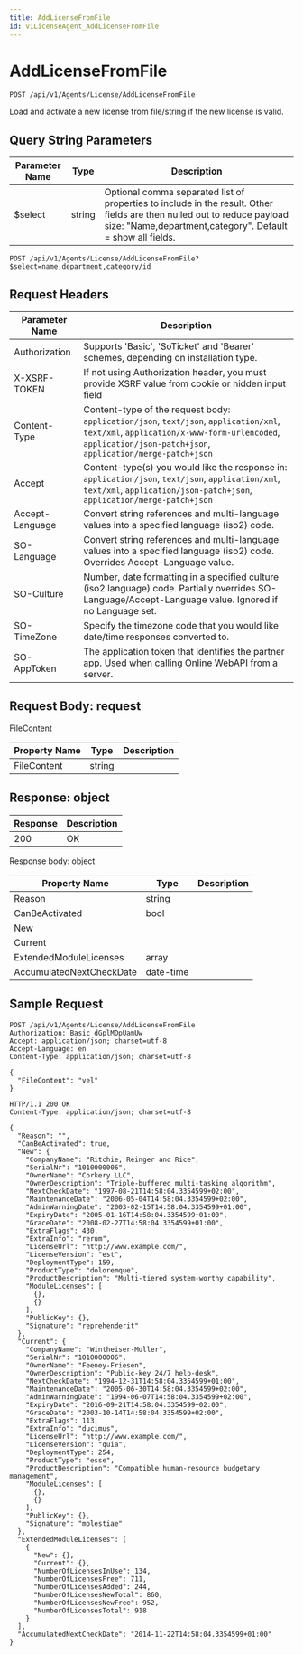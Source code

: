 ```yaml
---
title: AddLicenseFromFile
id: v1LicenseAgent_AddLicenseFromFile
---
```


# AddLicenseFromFile

```http
POST /api/v1/Agents/License/AddLicenseFromFile
```

Load and activate a new license from file/string if the new license is valid.







## Query String Parameters

| Parameter Name | Type |  Description |
|----------------|------|--------------|
| $select | string |  Optional comma separated list of properties to include in the result. Other fields are then nulled out to reduce payload size: "Name,department,category". Default = show all fields. |

```http
POST /api/v1/Agents/License/AddLicenseFromFile?$select=name,department,category/id
```


## Request Headers

| Parameter Name | Description |
|----------------|-------------|
| Authorization  | Supports 'Basic', 'SoTicket' and 'Bearer' schemes, depending on installation type. |
| X-XSRF-TOKEN   | If not using Authorization header, you must provide XSRF value from cookie or hidden input field |
| Content-Type | Content-type of the request body: `application/json`, `text/json`, `application/xml`, `text/xml`, `application/x-www-form-urlencoded`, `application/json-patch+json`, `application/merge-patch+json` |
| Accept         | Content-type(s) you would like the response in: `application/json`, `text/json`, `application/xml`, `text/xml`, `application/json-patch+json`, `application/merge-patch+json` |
| Accept-Language | Convert string references and multi-language values into a specified language (iso2) code. |
| SO-Language | Convert string references and multi-language values into a specified language (iso2) code. Overrides Accept-Language value. |
| SO-Culture | Number, date formatting in a specified culture (iso2 language) code. Partially overrides SO-Language/Accept-Language value. Ignored if no Language set. |
| SO-TimeZone | Specify the timezone code that you would like date/time responses converted to. |
| SO-AppToken | The application token that identifies the partner app. Used when calling Online WebAPI from a server. |

## Request Body: request  

FileContent 

| Property Name | Type |  Description |
|----------------|------|--------------|
| FileContent | string |  |


## Response: object



| Response | Description |
|----------------|-------------|
| 200 | OK |

Response body: object

| Property Name | Type |  Description |
|----------------|------|--------------|
| Reason | string |  |
| CanBeActivated | bool |  |
| New |  |  |
| Current |  |  |
| ExtendedModuleLicenses | array |  |
| AccumulatedNextCheckDate | date-time |  |

## Sample Request

```http!
POST /api/v1/Agents/License/AddLicenseFromFile
Authorization: Basic dGplMDpUamUw
Accept: application/json; charset=utf-8
Accept-Language: en
Content-Type: application/json; charset=utf-8

{
  "FileContent": "vel"
}
```

```http_
HTTP/1.1 200 OK
Content-Type: application/json; charset=utf-8

{
  "Reason": "",
  "CanBeActivated": true,
  "New": {
    "CompanyName": "Ritchie, Reinger and Rice",
    "SerialNr": "1010000006",
    "OwnerName": "Corkery LLC",
    "OwnerDescription": "Triple-buffered multi-tasking algorithm",
    "NextCheckDate": "1997-08-21T14:58:04.3354599+02:00",
    "MaintenanceDate": "2006-05-04T14:58:04.3354599+02:00",
    "AdminWarningDate": "2003-02-15T14:58:04.3354599+01:00",
    "ExpiryDate": "2005-01-16T14:58:04.3354599+01:00",
    "GraceDate": "2008-02-27T14:58:04.3354599+01:00",
    "ExtraFlags": 430,
    "ExtraInfo": "rerum",
    "LicenseUrl": "http://www.example.com/",
    "LicenseVersion": "est",
    "DeploymentType": 159,
    "ProductType": "doloremque",
    "ProductDescription": "Multi-tiered system-worthy capability",
    "ModuleLicenses": [
      {},
      {}
    ],
    "PublicKey": {},
    "Signature": "reprehenderit"
  },
  "Current": {
    "CompanyName": "Wintheiser-Muller",
    "SerialNr": "1010000006",
    "OwnerName": "Feeney-Friesen",
    "OwnerDescription": "Public-key 24/7 help-desk",
    "NextCheckDate": "1994-12-31T14:58:04.3354599+01:00",
    "MaintenanceDate": "2005-06-30T14:58:04.3354599+02:00",
    "AdminWarningDate": "1994-06-07T14:58:04.3354599+02:00",
    "ExpiryDate": "2016-09-21T14:58:04.3354599+02:00",
    "GraceDate": "2003-10-14T14:58:04.3354599+02:00",
    "ExtraFlags": 113,
    "ExtraInfo": "ducimus",
    "LicenseUrl": "http://www.example.com/",
    "LicenseVersion": "quia",
    "DeploymentType": 254,
    "ProductType": "esse",
    "ProductDescription": "Compatible human-resource budgetary management",
    "ModuleLicenses": [
      {},
      {}
    ],
    "PublicKey": {},
    "Signature": "molestiae"
  },
  "ExtendedModuleLicenses": [
    {
      "New": {},
      "Current": {},
      "NumberOfLicensesInUse": 134,
      "NumberOfLicensesFree": 711,
      "NumberOfLicensesAdded": 244,
      "NumberOfLicensesNewTotal": 860,
      "NumberOfLicensesNewFree": 952,
      "NumberOfLicensesTotal": 918
    }
  ],
  "AccumulatedNextCheckDate": "2014-11-22T14:58:04.3354599+01:00"
}
```